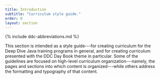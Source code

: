 ```yaml
---
title: Introduction
subtitle: "Curriculum style guide."
order: 0
layout: section
---
```


{% include ddc-abbreviations.md %}

This section is intended as a style guide---for creating curriculum for the Deep Dive Java training programs in general, and for creating curriculum presented with the DDC Day Book theme in particular. Some of the guidelines are focused on high-level curriculum organization---namely, the pages and sections into which content is organized---while others address the formatting and typography of that content.